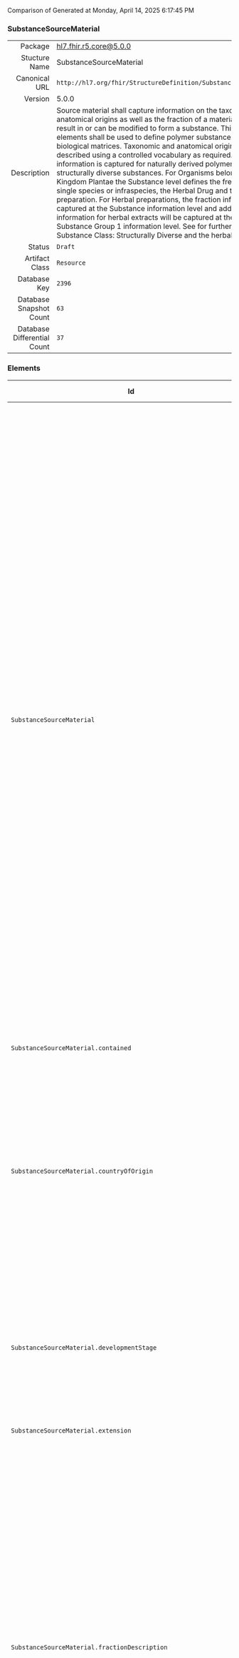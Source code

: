 Comparison of 
Generated at Monday, April 14, 2025 6:17:45 PM

### SubstanceSourceMaterial

|      |     |
| ---: | --- |
| Package | hl7.fhir.r5.core@5.0.0 |
| Stucture Name | SubstanceSourceMaterial |
| Canonical URL | `http://hl7.org/fhir/StructureDefinition/SubstanceSourceMaterial` |
| Version | 5.0.0 |
| Description | Source material shall capture information on the taxonomic and anatomical origins as well as the fraction of a material that can result in or can be modified to form a substance. This set of data elements shall be used to define polymer substances isolated from biological matrices. Taxonomic and anatomical origins shall be described using a controlled vocabulary as required. This information is captured for naturally derived polymers ( . starch) and structurally diverse substances. For Organisms belonging to the Kingdom Plantae the Substance level defines the fresh material of a single species or infraspecies, the Herbal Drug and the Herbal preparation. For Herbal preparations, the fraction information will be captured at the Substance information level and additional information for herbal extracts will be captured at the Specified Substance Group 1 information level. See for further explanation the Substance Class: Structurally Diverse and the herbal annex. |
| Status | `Draft` |
| Artifact Class | `Resource` |
| Database Key | `2396` |
| Database Snapshot Count | `63` |
| Database Differential Count | `37` |

### Elements

| Id | Path | Name | Base Path | Short | Cardinality | Collated Type | Binding Strength | Binding Value Set |
| -- | ---- | ---- | --------- | ----- | ----------- | ------------- | ---------------- | ----------------- |
| `SubstanceSourceMaterial` | `SubstanceSourceMaterial` | `SubstanceSourceMaterial` | SubstanceSourceMaterial | Source material shall capture information on the taxonomic and anatomical origins as well as the fraction of a material that can result in or can be modified to form a substance. This set of data elements shall be used to define polymer substances isolated from biological matrices. Taxonomic and anatomical origins shall be described using a controlled vocabulary as required. This information is captured for naturally derived polymers ( . starch) and structurally diverse substances. For Organisms belonging to the Kingdom Plantae the Substance level defines the fresh material of a single species or infraspecies, the Herbal Drug and the Herbal preparation. For Herbal preparations, the fraction information will be captured at the Substance information level and additional information for herbal extracts will be captured at the Specified Substance Group 1 information level. See for further explanation the Substance Class: Structurally Diverse and the herbal annex | 0..* | SubstanceSourceMaterial |  |  |
| `SubstanceSourceMaterial.contained` | `SubstanceSourceMaterial.contained` | `contained` | DomainResource.contained | Contained, inline Resources | 0..* | Resource |  |  |
| `SubstanceSourceMaterial.countryOfOrigin` | `SubstanceSourceMaterial.countryOfOrigin` | `countryOfOrigin` | SubstanceSourceMaterial.countryOfOrigin | The country where the plant material is harvested or the countries where the plasma is sourced from as laid down in accordance with the Plasma Master File. For “Plasma-derived substances” the attribute country of origin provides information about the countries used for the manufacturing of the Cryopoor plama or Crioprecipitate | 0..* | CodeableConcept |  |  |
| `SubstanceSourceMaterial.developmentStage` | `SubstanceSourceMaterial.developmentStage` | `developmentStage` | SubstanceSourceMaterial.developmentStage | Stage of life for animals, plants, insects and microorganisms. This information shall be provided only when the substance is significantly different in these stages (e.g. foetal bovine serum) | 0..1 | CodeableConcept |  |  |
| `SubstanceSourceMaterial.extension` | `SubstanceSourceMaterial.extension` | `extension` | DomainResource.extension | Additional content defined by implementations | 0..* | Extension |  |  |
| `SubstanceSourceMaterial.fractionDescription` | `SubstanceSourceMaterial.fractionDescription` | `fractionDescription` | SubstanceSourceMaterial.fractionDescription | Many complex materials are fractions of parts of plants, animals, or minerals. Fraction elements are often necessary to define both Substances and Specified Group 1 Substances. For substances derived from Plants, fraction information will be captured at the Substance information level ( . Oils, Juices and Exudates). Additional information for Extracts, such as extraction solvent composition, will be captured at the Specified Substance Group 1 information level. For plasma-derived products fraction information will be captured at the Substance and the Specified Substance Group 1 levels | 0..* | BackboneElement |  |  |
| `SubstanceSourceMaterial.fractionDescription.extension` | `SubstanceSourceMaterial.fractionDescription.extension` | `extension` | Element.extension | Additional content defined by implementations | 0..* | Extension |  |  |
| `SubstanceSourceMaterial.fractionDescription.fraction` | `SubstanceSourceMaterial.fractionDescription.fraction` | `fraction` | SubstanceSourceMaterial.fractionDescription.fraction | This element is capturing information about the fraction of a plant part, or human plasma for fractionation | 0..1 | string |  |  |
| `SubstanceSourceMaterial.fractionDescription.id` | `SubstanceSourceMaterial.fractionDescription.id` | `id` | Element.id | Unique id for inter-element referencing | 0..1 | id |  |  |
| `SubstanceSourceMaterial.fractionDescription.materialType` | `SubstanceSourceMaterial.fractionDescription.materialType` | `materialType` | SubstanceSourceMaterial.fractionDescription.materialType | The specific type of the material constituting the component. For Herbal preparations the particulars of the extracts (liquid/dry) is described in Specified Substance Group 1 | 0..1 | CodeableConcept |  |  |
| `SubstanceSourceMaterial.fractionDescription.modifierExtension` | `SubstanceSourceMaterial.fractionDescription.modifierExtension` | `modifierExtension` | BackboneElement.modifierExtension | Extensions that cannot be ignored even if unrecognized | 0..* | Extension |  |  |
| `SubstanceSourceMaterial.geographicalLocation` | `SubstanceSourceMaterial.geographicalLocation` | `geographicalLocation` | SubstanceSourceMaterial.geographicalLocation | The place/region where the plant is harvested or the places/regions where the animal source material has its habitat | 0..* | string |  |  |
| `SubstanceSourceMaterial.id` | `SubstanceSourceMaterial.id` | `id` | Resource.id | Logical id of this artifact | 0..1 | id |  |  |
| `SubstanceSourceMaterial.implicitRules` | `SubstanceSourceMaterial.implicitRules` | `implicitRules` | Resource.implicitRules | A set of rules under which this content was created | 0..1 | uri |  |  |
| `SubstanceSourceMaterial.language` | `SubstanceSourceMaterial.language` | `language` | Resource.language | Language of the resource content | 0..1 | code | `Required` | `http://hl7.org/fhir/ValueSet/all-languages|5.0.0` |
| `SubstanceSourceMaterial.meta` | `SubstanceSourceMaterial.meta` | `meta` | Resource.meta | Metadata about the resource | 0..1 | Meta |  |  |
| `SubstanceSourceMaterial.modifierExtension` | `SubstanceSourceMaterial.modifierExtension` | `modifierExtension` | DomainResource.modifierExtension | Extensions that cannot be ignored | 0..* | Extension |  |  |
| `SubstanceSourceMaterial.organism` | `SubstanceSourceMaterial.organism` | `organism` | SubstanceSourceMaterial.organism | This subclause describes the organism which the substance is derived from. For vaccines, the parent organism shall be specified based on these subclause elements. As an example, full taxonomy will be described for the Substance Name: ., Leaf | 0..1 | BackboneElement |  |  |
| `SubstanceSourceMaterial.organism.author` | `SubstanceSourceMaterial.organism.author` | `author` | SubstanceSourceMaterial.organism.author | 4.9.13.6.1 Author type (Conditional) | 0..* | BackboneElement |  |  |
| `SubstanceSourceMaterial.organism.author.authorDescription` | `SubstanceSourceMaterial.organism.author.authorDescription` | `authorDescription` | SubstanceSourceMaterial.organism.author.authorDescription | The author of an organism species shall be specified. The author year of an organism shall also be specified when applicable; refers to the year in which the first author(s) published the infraspecific plant/animal name (of any rank) | 0..1 | string |  |  |
| `SubstanceSourceMaterial.organism.author.authorType` | `SubstanceSourceMaterial.organism.author.authorType` | `authorType` | SubstanceSourceMaterial.organism.author.authorType | The type of author of an organism species shall be specified. The parenthetical author of an organism species refers to the first author who published the plant/animal name (of any rank). The primary author of an organism species refers to the first author(s), who validly published the plant/animal name | 0..1 | CodeableConcept |  |  |
| `SubstanceSourceMaterial.organism.author.extension` | `SubstanceSourceMaterial.organism.author.extension` | `extension` | Element.extension | Additional content defined by implementations | 0..* | Extension |  |  |
| `SubstanceSourceMaterial.organism.author.id` | `SubstanceSourceMaterial.organism.author.id` | `id` | Element.id | Unique id for inter-element referencing | 0..1 | id |  |  |
| `SubstanceSourceMaterial.organism.author.modifierExtension` | `SubstanceSourceMaterial.organism.author.modifierExtension` | `modifierExtension` | BackboneElement.modifierExtension | Extensions that cannot be ignored even if unrecognized | 0..* | Extension |  |  |
| `SubstanceSourceMaterial.organism.extension` | `SubstanceSourceMaterial.organism.extension` | `extension` | Element.extension | Additional content defined by implementations | 0..* | Extension |  |  |
| `SubstanceSourceMaterial.organism.family` | `SubstanceSourceMaterial.organism.family` | `family` | SubstanceSourceMaterial.organism.family | The family of an organism shall be specified | 0..1 | CodeableConcept |  |  |
| `SubstanceSourceMaterial.organism.genus` | `SubstanceSourceMaterial.organism.genus` | `genus` | SubstanceSourceMaterial.organism.genus | The genus of an organism shall be specified; refers to the Latin epithet of the genus element of the plant/animal scientific name; it is present in names for genera, species and infraspecies | 0..1 | CodeableConcept |  |  |
| `SubstanceSourceMaterial.organism.hybrid` | `SubstanceSourceMaterial.organism.hybrid` | `hybrid` | SubstanceSourceMaterial.organism.hybrid | 4.9.13.8.1 Hybrid species maternal organism ID (Optional) | 0..1 | BackboneElement |  |  |
| `SubstanceSourceMaterial.organism.hybrid.extension` | `SubstanceSourceMaterial.organism.hybrid.extension` | `extension` | Element.extension | Additional content defined by implementations | 0..* | Extension |  |  |
| `SubstanceSourceMaterial.organism.hybrid.hybridType` | `SubstanceSourceMaterial.organism.hybrid.hybridType` | `hybridType` | SubstanceSourceMaterial.organism.hybrid.hybridType | The hybrid type of an organism shall be specified | 0..1 | CodeableConcept |  |  |
| `SubstanceSourceMaterial.organism.hybrid.id` | `SubstanceSourceMaterial.organism.hybrid.id` | `id` | Element.id | Unique id for inter-element referencing | 0..1 | id |  |  |
| `SubstanceSourceMaterial.organism.hybrid.maternalOrganismId` | `SubstanceSourceMaterial.organism.hybrid.maternalOrganismId` | `maternalOrganismId` | SubstanceSourceMaterial.organism.hybrid.maternalOrganismId | The identifier of the maternal species constituting the hybrid organism shall be specified based on a controlled vocabulary. For plants, the parents aren’t always known, and it is unlikely that it will be known which is maternal and which is paternal | 0..1 | string |  |  |
| `SubstanceSourceMaterial.organism.hybrid.maternalOrganismName` | `SubstanceSourceMaterial.organism.hybrid.maternalOrganismName` | `maternalOrganismName` | SubstanceSourceMaterial.organism.hybrid.maternalOrganismName | The name of the maternal species constituting the hybrid organism shall be specified. For plants, the parents aren’t always known, and it is unlikely that it will be known which is maternal and which is paternal | 0..1 | string |  |  |
| `SubstanceSourceMaterial.organism.hybrid.modifierExtension` | `SubstanceSourceMaterial.organism.hybrid.modifierExtension` | `modifierExtension` | BackboneElement.modifierExtension | Extensions that cannot be ignored even if unrecognized | 0..* | Extension |  |  |
| `SubstanceSourceMaterial.organism.hybrid.paternalOrganismId` | `SubstanceSourceMaterial.organism.hybrid.paternalOrganismId` | `paternalOrganismId` | SubstanceSourceMaterial.organism.hybrid.paternalOrganismId | The identifier of the paternal species constituting the hybrid organism shall be specified based on a controlled vocabulary | 0..1 | string |  |  |
| `SubstanceSourceMaterial.organism.hybrid.paternalOrganismName` | `SubstanceSourceMaterial.organism.hybrid.paternalOrganismName` | `paternalOrganismName` | SubstanceSourceMaterial.organism.hybrid.paternalOrganismName | The name of the paternal species constituting the hybrid organism shall be specified | 0..1 | string |  |  |
| `SubstanceSourceMaterial.organism.id` | `SubstanceSourceMaterial.organism.id` | `id` | Element.id | Unique id for inter-element referencing | 0..1 | id |  |  |
| `SubstanceSourceMaterial.organism.intraspecificDescription` | `SubstanceSourceMaterial.organism.intraspecificDescription` | `intraspecificDescription` | SubstanceSourceMaterial.organism.intraspecificDescription | The intraspecific description of an organism shall be specified based on a controlled vocabulary. For Influenza Vaccine, the intraspecific description shall contain the syntax of the antigen in line with the WHO convention | 0..1 | string |  |  |
| `SubstanceSourceMaterial.organism.intraspecificType` | `SubstanceSourceMaterial.organism.intraspecificType` | `intraspecificType` | SubstanceSourceMaterial.organism.intraspecificType | The Intraspecific type of an organism shall be specified | 0..1 | CodeableConcept |  |  |
| `SubstanceSourceMaterial.organism.modifierExtension` | `SubstanceSourceMaterial.organism.modifierExtension` | `modifierExtension` | BackboneElement.modifierExtension | Extensions that cannot be ignored even if unrecognized | 0..* | Extension |  |  |
| `SubstanceSourceMaterial.organism.organismGeneral` | `SubstanceSourceMaterial.organism.organismGeneral` | `organismGeneral` | SubstanceSourceMaterial.organism.organismGeneral | 4.9.13.7.1 Kingdom (Conditional) | 0..1 | BackboneElement |  |  |
| `SubstanceSourceMaterial.organism.organismGeneral.class` | `SubstanceSourceMaterial.organism.organismGeneral.class` | `class` | SubstanceSourceMaterial.organism.organismGeneral.class | The class of an organism shall be specified | 0..1 | CodeableConcept |  |  |
| `SubstanceSourceMaterial.organism.organismGeneral.extension` | `SubstanceSourceMaterial.organism.organismGeneral.extension` | `extension` | Element.extension | Additional content defined by implementations | 0..* | Extension |  |  |
| `SubstanceSourceMaterial.organism.organismGeneral.id` | `SubstanceSourceMaterial.organism.organismGeneral.id` | `id` | Element.id | Unique id for inter-element referencing | 0..1 | id |  |  |
| `SubstanceSourceMaterial.organism.organismGeneral.kingdom` | `SubstanceSourceMaterial.organism.organismGeneral.kingdom` | `kingdom` | SubstanceSourceMaterial.organism.organismGeneral.kingdom | The kingdom of an organism shall be specified | 0..1 | CodeableConcept |  |  |
| `SubstanceSourceMaterial.organism.organismGeneral.modifierExtension` | `SubstanceSourceMaterial.organism.organismGeneral.modifierExtension` | `modifierExtension` | BackboneElement.modifierExtension | Extensions that cannot be ignored even if unrecognized | 0..* | Extension |  |  |
| `SubstanceSourceMaterial.organism.organismGeneral.order` | `SubstanceSourceMaterial.organism.organismGeneral.order` | `order` | SubstanceSourceMaterial.organism.organismGeneral.order | The order of an organism shall be specified, | 0..1 | CodeableConcept |  |  |
| `SubstanceSourceMaterial.organism.organismGeneral.phylum` | `SubstanceSourceMaterial.organism.organismGeneral.phylum` | `phylum` | SubstanceSourceMaterial.organism.organismGeneral.phylum | The phylum of an organism shall be specified | 0..1 | CodeableConcept |  |  |
| `SubstanceSourceMaterial.organism.species` | `SubstanceSourceMaterial.organism.species` | `species` | SubstanceSourceMaterial.organism.species | The species of an organism shall be specified; refers to the Latin epithet of the species of the plant/animal; it is present in names for species and infraspecies | 0..1 | CodeableConcept |  |  |
| `SubstanceSourceMaterial.organismId` | `SubstanceSourceMaterial.organismId` | `organismId` | SubstanceSourceMaterial.organismId | The unique identifier associated with the source material parent organism shall be specified | 0..1 | Identifier |  |  |
| `SubstanceSourceMaterial.organismName` | `SubstanceSourceMaterial.organismName` | `organismName` | SubstanceSourceMaterial.organismName | The organism accepted Scientific name shall be provided based on the organism taxonomy | 0..1 | string |  |  |
| `SubstanceSourceMaterial.parentSubstanceId` | `SubstanceSourceMaterial.parentSubstanceId` | `parentSubstanceId` | SubstanceSourceMaterial.parentSubstanceId | The parent of the herbal drug Ginkgo biloba, Leaf is the substance ID of the substance (fresh) of Ginkgo biloba L. or Ginkgo biloba L. (Whole plant) | 0..* | Identifier |  |  |
| `SubstanceSourceMaterial.parentSubstanceName` | `SubstanceSourceMaterial.parentSubstanceName` | `parentSubstanceName` | SubstanceSourceMaterial.parentSubstanceName | The parent substance of the Herbal Drug, or Herbal preparation | 0..* | string |  |  |
| `SubstanceSourceMaterial.partDescription` | `SubstanceSourceMaterial.partDescription` | `partDescription` | SubstanceSourceMaterial.partDescription | To do | 0..* | BackboneElement |  |  |
| `SubstanceSourceMaterial.partDescription.extension` | `SubstanceSourceMaterial.partDescription.extension` | `extension` | Element.extension | Additional content defined by implementations | 0..* | Extension |  |  |
| `SubstanceSourceMaterial.partDescription.id` | `SubstanceSourceMaterial.partDescription.id` | `id` | Element.id | Unique id for inter-element referencing | 0..1 | id |  |  |
| `SubstanceSourceMaterial.partDescription.modifierExtension` | `SubstanceSourceMaterial.partDescription.modifierExtension` | `modifierExtension` | BackboneElement.modifierExtension | Extensions that cannot be ignored even if unrecognized | 0..* | Extension |  |  |
| `SubstanceSourceMaterial.partDescription.part` | `SubstanceSourceMaterial.partDescription.part` | `part` | SubstanceSourceMaterial.partDescription.part | Entity of anatomical origin of source material within an organism | 0..1 | CodeableConcept |  |  |
| `SubstanceSourceMaterial.partDescription.partLocation` | `SubstanceSourceMaterial.partDescription.partLocation` | `partLocation` | SubstanceSourceMaterial.partDescription.partLocation | The detailed anatomic location when the part can be extracted from different anatomical locations of the organism. Multiple alternative locations may apply | 0..1 | CodeableConcept |  |  |
| `SubstanceSourceMaterial.sourceMaterialClass` | `SubstanceSourceMaterial.sourceMaterialClass` | `sourceMaterialClass` | SubstanceSourceMaterial.sourceMaterialClass | General high level classification of the source material specific to the origin of the material | 0..1 | CodeableConcept |  |  |
| `SubstanceSourceMaterial.sourceMaterialState` | `SubstanceSourceMaterial.sourceMaterialState` | `sourceMaterialState` | SubstanceSourceMaterial.sourceMaterialState | The state of the source material when extracted | 0..1 | CodeableConcept |  |  |
| `SubstanceSourceMaterial.sourceMaterialType` | `SubstanceSourceMaterial.sourceMaterialType` | `sourceMaterialType` | SubstanceSourceMaterial.sourceMaterialType | The type of the source material shall be specified based on a controlled vocabulary. For vaccines, this subclause refers to the class of infectious agent | 0..1 | CodeableConcept |  |  |
| `SubstanceSourceMaterial.text` | `SubstanceSourceMaterial.text` | `text` | DomainResource.text | Text summary of the resource, for human interpretation | 0..1 | Narrative |  |  |
### Empty Projection

This Structure (Resource) resulted in no projection (no mappings to other packages).

